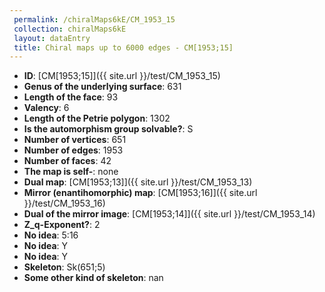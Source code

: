 ```yaml
--- 
 permalink: /chiralMaps6kE/CM_1953_15 
 collection: chiralMaps6kE
 layout: dataEntry
 title: Chiral maps up to 6000 edges - CM[1953;15]
---
```


- **ID**: [CM[1953;15]]({{ site.url }}/test/CM_1953_15)
- **Genus of the underlying surface**: 631
- **Length of the face**: 93
- **Valency**: 6
- **Length of the Petrie polygon**: 1302
- **Is the automorphism group solvable?**: S
- **Number of vertices**: 651
- **Number of edges**: 1953
- **Number of faces**: 42
- **The map is self-**: none
- **Dual map**: [CM[1953;13]]({{ site.url }}/test/CM_1953_13)
- **Mirror (enantihomorphic) map**: [CM[1953;16]]({{ site.url }}/test/CM_1953_16)
- **Dual of the mirror image**: [CM[1953;14]]({{ site.url }}/test/CM_1953_14)
- **Z_q-Exponent?**: 2
- **No idea**:  5:16
- **No idea**: Y
- **No idea**: Y
- **Skeleton**: Sk(651;5)
- **Some other kind of skeleton**: nan
